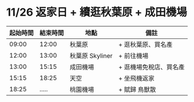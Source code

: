 # 11/26 返家日 + 續逛秋葉原 + 成田機場

| 起始時間 | 結束時間 | 地點 | 備註 |
|-|-|-|-|
| 09:00 | 12:00 | 秋葉原 | + 逛秋葉原、買名產 |
| 12:00 | 13:00 | 秋葉原 Skyliner | + 前往機場 |
| 13:00 | 15:15 | 成田機場 | + 逛機場免稅店、買名產 |
| 15:15 | 18:25 | 天空 | + 坐飛機返家 |
| 18:25 | ..... | 桃園機場 | + 賦歸 鳥獸散 |
